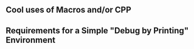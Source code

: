 ---
---
Cool uses of Macros and/or CPP
------------------------------

Requirements for a Simple "Debug by Printing" Environment
---------------------------------------------------------


